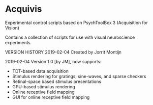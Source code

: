 # Acquivis
Experimental control scripts based on PsychToolBox 3 (Acquisition for Vision)

Contains a collection of scripts for use with visual neuroscience experiments.

VERSION HISTORY
2019-02-04 Created by Jorrit Montijn

2019-02-04 Version 1.0 [by JM], now supports:
 - TDT-based data acquisition
 - Stimulus rendering for gratings, sine-waves, and sparse checkers
 - Retinal-space based stimulus presentations
 - GPU-based stimulus rendering
 - Online receptive field mapping
 - GUI for online receptive field mapping
	

